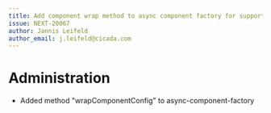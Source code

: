 ```yaml
---
title: Add component wrap method to async component factory for supporting TypeScript in async components
issue: NEXT-20067
author: Jannis Leifeld
author_email: j.leifeld@cicada.com
---
```

# Administration
* Added method "wrapComponentConfig" to async-component-factory
